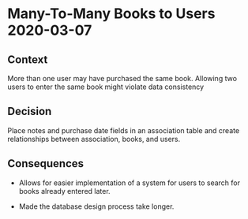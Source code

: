 # Many-To-Many Books to Users 2020-03-07
## Context
More than one user may have purchased the same book. Allowing two users to enter the same book might violate data consistency
## Decision
Place notes and purchase date fields in an association table and create relationships between association, books, and users.
## Consequences
+ Allows for easier implementation of a system for users to search for books already entered later.
- Made the database design process take longer.